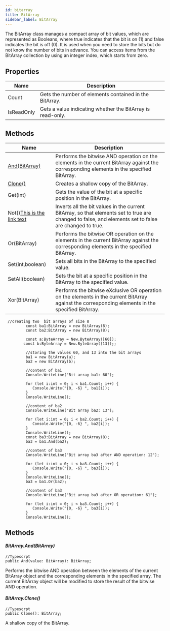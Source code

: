 ```yaml
---
id: bitarray
title: BitArray
sidebar_label: BitArray
---
```


The BitArray class manages a compact array of bit values, which are represented as Booleans, where true indicates that the bit is on (1) and false indicates the bit is off (0).
It is used when you need to store the bits but do not know the number of bits in advance. You can access items from the BitArray collection by using an integer index, which starts from zero.

## Properties

| Name                                 | Description                                                                                                           |
| ---------------------------------------- | ----------------------------------------------------------------------------------------------------------------- |
|Count|Gets the number of elements contained in the BitArray.|
|IsReadOnly|Gets a value indicating whether the BitArray is read-only.|

## Methods

| Name                                 | Description                                                                                                           |
| ---------------------------------------- | ----------------------------------------------------------------------------------------------------------------- |
|[And(BitArray)](#And)|Performs the bitwise AND operation on the elements in the current BitArray against the corresponding elements in the specified BitArray.|
|[Clone()](#Clone)|Creates a shallow copy of the BitArray.|
|Get(int)|Gets the value of the bit at a specific position in the BitArray.|
|Not()[This is the link text](#headin)|Inverts all the bit values in the current BitArray, so that elements set to true are changed to false, and elements set to false are changed to true.|
|Or(BitArray)|Performs the bitwise OR operation on the elements in the current BitArray against the corresponding elements in the specified BitArray.|
|Set(int,boolean)|Sets all bits in the BitArray to the specified value.|
|SetAll(boolean)|Sets the bit at a specific position in the BitArray to the specified value.|
|Xor(BitArray)|Performs the bitwise eXclusive OR operation on the elements in the current BitArray against the corresponding elements in the specified BitArray.|


```tsx
 //creating two  bit arrays of size 8
         const ba1:BitArray = new BitArray(8);
         const ba2:BitArray = new BitArray(8);

         const a:ByteArray = New.ByteArray([60]);
        const b:ByteArray = New.ByteArray([13]);;

         //storing the values 60, and 13 into the bit arrays
         ba1 = new BitArray(a);
         ba2 = new BitArray(b);

         //content of ba1
         Console.WriteLine("Bit array ba1: 60");

         for (let i:int = 0; i < ba1.Count; i++) {
            Console.Write("{0, -6} ", ba1[i]);
         }
         Console.WriteLine();

         //content of ba2
         Console.WriteLine("Bit array ba2: 13");

         for (let i:int = 0; i < ba2.Count; i++) {
            Console.Write("{0, -6} ", ba2[i]);
         }
         Console.WriteLine();
         const ba3:BitArray = new BitArray(8);
         ba3 = ba1.And(ba2);

         //content of ba3
         Console.WriteLine("Bit array ba3 after AND operation: 12");

         for (let i:int = 0; i < ba3.Count; i++) {
            Console.Write("{0, -6} ", ba3[i]);
         }
         Console.WriteLine();
         ba3 = ba1.Or(ba2);

         //content of ba3
         Console.WriteLine("Bit array ba3 after OR operation: 61");

         for (let i:int = 0; i < ba3.Count; i++) {
            Console.Write("{0, -6} ", ba3[i]);
         }
         Console.WriteLine();
```

## Methods

#### <i>BitArray.And(BitArray)</i><a name="And"></a>

```tsx
//Typescrpt
public And(value: BitArray): BitArray;
```

Performs the bitwise AND operation between the elements of the current BitArray object and the corresponding elements in the specified array. The current BitArray object will be modified to store the result of the bitwise AND operation.

#### <i>BitArray.Clone()</i><a name="Clone"></a>

```tsx
//Typescrpt
public Clone(): BitArray;
```

A shallow copy of the BitArray.